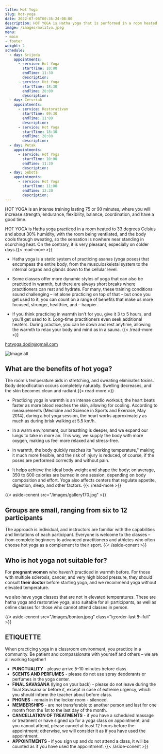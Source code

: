 ```yaml
---
title: Hot Yoga
slug: hot-yoga
date: 2022-07-06T00:36:24-08:00
description: HOT YOGA is Hatha yoga that is performed in a room heated to 33 degrees Celsius and about 30% humidity, where the room is ventilated, and the body cools down by sweating so that the feeling is not even close to what it is like when we stand on the whistle and fry on to the sun. On the contrary, it is very pleasant, especially on colder days.
image: /images/molitva.jpeg
menu:
- main
- footer
weight: 2
schedule:
  - day: Srijeda
    appointments:
      - service: Hot Yoga
        startTime: 10:00
        endTime: 11:30
        description: 
      - service: Hot Yoga
        startTime: 18:30
        endTime: 20:00
        description: 
  - day: Četvrtak
    appointments:
      - service: Restorativan 
        startTime: 09:30
        endTime: 11:00
        description: 
      - service: Hot Yoga
        startTime: 18:30
        endTime: 20:00
        description: 
  - day: Petak
    appointments:
      - service: Hot Yoga
        startTime: 10:00
        endTime: 11:30
        description: 
  - day: Subota
    appointments:
      - service: Hot Yoga
        startTime: 11:00
        endTime: 12:30
        description: 
---
```

<!--
{{< schedule >}}
!-->
HOT YOGA is an intense training lasting 75 or 90 minutes, where you will increase strength, endurance, flexibility, balance, coordination, and have a good time.

HOT YOGA is Hatha yoga practiced in a room heated to 33 degrees Celsius and about 30% humidity, with the room being ventilated, and the body cools through sweating, so the sensation is nowhere near standing in scorching heat. On the contrary, it is very pleasant, especially on colder days.{{< read-more >}}

* Hatha yoga is a static system of practicing asanas (yoga poses) that encompass the entire body, from the musculoskeletal system to the internal organs and glands down to the cellular level.

* Some classes offer more dynamic styles of yoga that can also be practiced in warmth, but there are always short breaks where practitioners can rest and hydrate. For many, these training conditions sound challenging – let alone practicing on top of that – but once you get used to it, you can count on a range of benefits that make us more focused, stronger, healthier, and – happier.

* If you think practicing in warmth isn't for you, give it 3 to 5 hours, and you'll get used to it. Long-time practitioners even seek additional heaters. During practice, you can lie down and rest anytime, allowing the warmth to relax your body and mind as in a sauna.
{{< /read-more >}}

[hotyoga.dodir@gmail.com](mailto:hotyoga.dodir@gmail.com)

![Image alt](images/leti.jpeg)

## What are the benefits of hot yoga?

The room's temperature aids in stretching, and sweating eliminates toxins. Body detoxification occurs completely naturally. Swelling decreases, and the skin becomes clean and radiant.{{< read-more >}}

* Practicing yoga in warmth is an intense cardio workout; the heart beats faster as more blood reaches the skin, allowing for cooling. According to measurements (Medicine and Science in Sports and Exercise, May 2014), during a hot yoga session, the heart works approximately as much as during brisk walking at 5.5 km/h.

* In a warm environment, our breathing is deeper, and we expand our lungs to take in more air. This way, we supply the body with more oxygen, making us feel more relaxed and stress-free.

* In warmth, the body quickly reaches its "working temperature," making it much more flexible, and the risk of injury is reduced, of course, if the poses are performed correctly and without pain.

* It helps achieve the ideal body weight and shape the body; on average, 350 to 600 calories are burned in one session, depending on body composition and effort. Yoga also affects centers that regulate appetite, digestion, sleep, and other factors.
{{< /read-more >}}

{{< aside-conent src="/images/gallery170.jpg" >}}
## Groups are small, ranging from six to 12 participants

The approach is individual, and instructors are familiar with the capabilities and limitations of each participant. Everyone is welcome to the classes – from complete beginners to advanced practitioners and athletes who often choose hot yoga as a complement to their sport.
{{< /aside-conent >}}
## Who is hot yoga not suitable for?

For **pregnant women** who haven't practiced in warmth before. 
For those with multiple sclerosis, cancer, and very high blood pressure, they should consult **their doctor** before starting yoga, and we recommend yoga without elevated temperature.

we also have yoga classes that are not in elevated temperatures. These are hatha yoga and restorative yoga, also suitable for all participants, as well as online classes for those who cannot attend classes in person.

<!-- ## Online Live Yoga

Everyone can join the classes except absolute beginners in yoga. Live studio practice is recommended to them.
Practicing yoga is always best and most effective with a teacher. However, sometimes we are lazy to leave our comfort zone, so why not try online classes? At any time, you can join us in the studio - our little oasis of peace and happiness :)

Instructions for ONLINE registration:

* Install the ZOOM application on your mobile phone, tablet, or computer. The application is free, and you can do it at https://zoom.us/

* After we receive confirmation that you have paid the membership fee, we will send you a LINK to your Email address from which you will connect to the ZOOM LIVE class.

* Instructions on how to pay will also be sent to you via Email after you send a reservation for the desired classes. -->
{{< aside-conent src="/images/bonton.jpeg"  class="lg:order-last !h-full" >}}
## ETIQUETTE

When practicing yoga in a classroom environment, you practice in a community. Be patient and compassionate with yourself and others – we are all working together!

* **PUNCTUALITY** - please arrive 5-10 minutes before class.
* **SCENTS AND PERFUMES** - please do not use spray deodorants or perfumes in the yoga center.
* **FINAL SAVASANA** (lying on your back) - please do not leave during the final Savasana or before it, except in case of extreme urgency, which you should inform the teacher about before class.
* **PHONES** - remain in the locker room - silenced.
* **MEMBERSHIPS** - are not transferable to another person and last for one month from the 1st to the last day of the month.
* **CANCELLATION OF TREATMENTS** - if you have a scheduled massage or treatment or have signed up for a yoga class on appointment, and you cannot attend, please cancel at least 12 hours before the appointment; otherwise, we will consider it as if you have used the appointment.
* **APPOINTMENTS** - if you sign up and do not attend a class, it will be counted as if you have used the appointment.
{{< /aside-conent >}}
